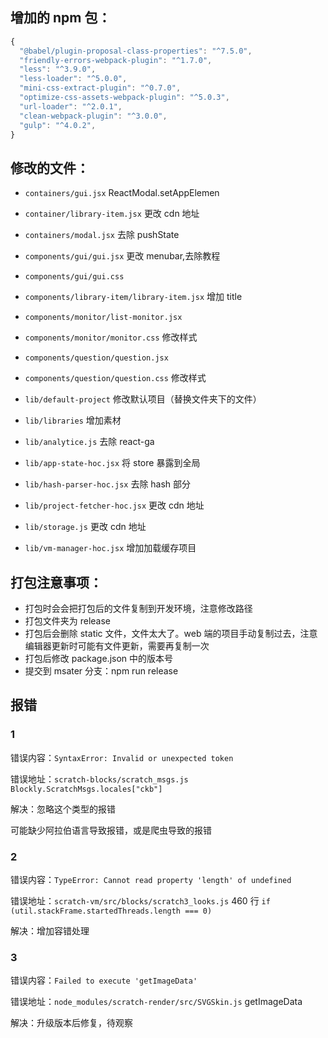 ## 增加的 npm 包：

```javascript
{
  "@babel/plugin-proposal-class-properties": "^7.5.0",
  "friendly-errors-webpack-plugin": "^1.7.0",
  "less": "^3.9.0",
  "less-loader": "^5.0.0",
  "mini-css-extract-plugin": "^0.7.0",
  "optimize-css-assets-webpack-plugin": "^5.0.3",
  "url-loader": "^2.0.1",
  "clean-webpack-plugin": "^3.0.0",
  "gulp": "^4.0.2",
}
```

## 修改的文件：

- `containers/gui.jsx` ReactModal.setAppElemen
- `container/library-item.jsx` 更改 cdn 地址
- `containers/modal.jsx` 去除 pushState

- `components/gui/gui.jsx` 更改 menubar,去除教程
- `components/gui/gui.css`
- `components/library-item/library-item.jsx` 增加 title
- `components/monitor/list-monitor.jsx`
- `components/monitor/monitor.css` 修改样式
- `components/question/question.jsx`
- `components/question/question.css` 修改样式

- `lib/default-project` 修改默认项目（替换文件夹下的文件）
- `lib/libraries` 增加素材
- `lib/analytice.js` 去除 react-ga
- `lib/app-state-hoc.jsx` 将 store 暴露到全局
- `lib/hash-parser-hoc.jsx` 去除 hash 部分
- `lib/project-fetcher-hoc.jsx` 更改 cdn 地址
- `lib/storage.js` 更改 cdn 地址
- `lib/vm-manager-hoc.jsx` 增加加载缓存项目

## 打包注意事项：

- 打包时会会把打包后的文件复制到开发环境，注意修改路径
- 打包文件夹为 release
- 打包后会删除 static 文件，文件太大了。web 端的项目手动复制过去，注意编辑器更新时可能有文件更新，需要再复制一次
- 打包后修改 package.json 中的版本号
- 提交到 msater 分支：npm run release

## 报错

### 1

错误内容：`SyntaxError: Invalid or unexpected token`

错误地址：`scratch-blocks/scratch_msgs.js` `Blockly.ScratchMsgs.locales["ckb"]`

解决：忽略这个类型的报错

可能缺少阿拉伯语言导致报错，或是爬虫导致的报错

### 2

错误内容：`TypeError: Cannot read property 'length' of undefined`

错误地址：`scratch-vm/src/blocks/scratch3_looks.js` 460 行 `if (util.stackFrame.startedThreads.length === 0)`

解决：增加容错处理

### 3

错误内容：`Failed to execute 'getImageData'`

错误地址：`node_modules/scratch-render/src/SVGSkin.js` getImageData

解决：升级版本后修复，待观察
